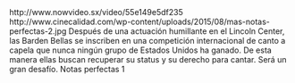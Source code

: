 <item>
<title>[COLOR lime]NOTAS PERFECTAS 2[/COLOR]</title>
<link>http://www.nowvideo.sx/video/55e149e5df235</link>
<thumbnail>http://www.cinecalidad.com/wp-content/uploads/2015/08/mas-notas-perfectas-2.jpg</thumbnail>
<info>Después de una actuación humillante en el Lincoln Center, las Barden Bellas se inscriben en una competición internacional de canto a capela que nunca ningún grupo de Estados Unidos ha ganado. De esta manera ellas buscan recuperar su status y su derecho para cantar. Será un gran desafío.
Notas perfectas 1</info>
</item>
